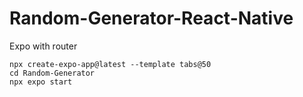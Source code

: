 # Random-Generator-React-Native


Expo with router
```
npx create-expo-app@latest --template tabs@50
cd Random-Generator
npx expo start
```